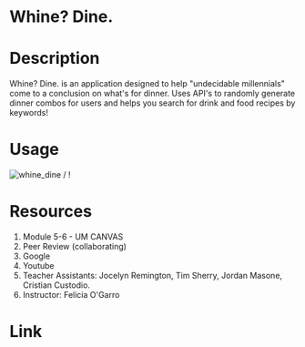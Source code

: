 # Whine? Dine.

# Description

Whine? Dine. is an application designed to help "undecidable millennials" come to a conclusion on what's for dinner. Uses API's to randomly generate dinner combos for users and helps you search for drink and food recipes by keywords!

# Usage

![whine_dine](Whine_Dine!.gif) / ! [](Whine_Dine!.gif)

# Resources

1. Module 5-6 - UM CANVAS
2. Peer Review (collaborating)
3. Google
4. Youtube
5. Teacher Assistants: Jocelyn Remington, Tim Sherry, Jordan Masone, Cristian Custodio.
6. Instructor: Felicia O'Garro

# Link
